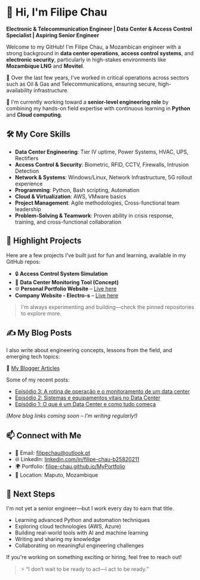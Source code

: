 # 👋 Hi, I'm Filipe Chau

**Electronic & Telecommunication Engineer | Data Center & Access Control Specialist | Aspiring Senior Engineer**

Welcome to my GitHub! I'm Filipe Chau, a Mozambican engineer with a strong background in **data center operations**, **access control systems**, and **electronic security**, particularly in high-stakes environments like **Mozambique LNG** and **Movitel**.

🔐 Over the last few years, I've worked in critical operations across sectors such as Oil & Gas and Telecommunications, ensuring secure, high-availability infrastructure.

🧠 I'm currently working toward a **senior-level engineering role** by combining my hands-on field expertise with continuous learning in **Python** and **Cloud computing**.


## 🛠️ My Core Skills

- **Data Center Engineering**: Tier IV uptime, Power Systems, HVAC, UPS, Rectifiers
- **Access Control & Security**: Biometric, RFID, CCTV, Firewalls, Intrusion Detection
- **Network & Systems**: Windows/Linux, Network Infrastructure, 5G rollout experience
- **Programming**: Python, Bash scripting, Automation
- **Cloud & Virtualization**: AWS, VMware basics
- **Project Management**: Agile methodologies, Cross-functional team leadership
- **Problem-Solving & Teamwork**: Proven ability in crisis response, training, and cross-functional collaboration



## 📌 Highlight Projects

Here are a few projects I've built just for fun and learning, available in my GitHub repos:

- 🔒 **Access Control System Simulation**
- 🧠 **Data Center Monitoring Tool (Concept)**
- 🌐 **Personal Portfolio Website** – [Live here](https://filipe-chau.github.io/MyPortfolio/)
-  **Company Website - Electro-s** – [Live here](https://https://electro-s.co.mz/)

> I'm always experimenting and building—check the pinned repositories to explore more.


## ✍️ My Blog Posts

I also write about engineering concepts, lessons from the field, and emerging tech topics:

📖 [My Blogger Articles](https://mozitroom.blogspot.com/search/label/filipe-chau)

Some of my recent posts:
- [Episódio 3: A rotina de operação e o monitoramento de um data center](https://mozitroom.blogspot.com/2025/06/episodio-3-rotina-de-operacao-e-o.html)
- [Episódio 2: Sistemas e equipamentos vitais no Data Center](https://mozitroom.blogspot.com/2025/06/episodio-2-sistemas-e-equipamentos.html)
- [Episódio 1: O que é um Data Center e como tudo começa](https://mozitroom.blogspot.com/2025/06/episodio-1-o-que-e-um-data-center-e.html)

*(More blog links coming soon – I'm writing regularly!)*


## 📫 Connect with Me

- 📧 Email: [filipechau@outlook.pt](mailto:filipechau@outlook.pt)
- 🌐 LinkedIn: [linkedin.com/in/filipe-chau-b25820211](https://www.linkedin.com/in/filipe-chau-b25820211)
- 🌍 Portfolio: [filipe-chau.github.io/MyPortfolio](https://filipe-chau.github.io/MyPortfolio)
- 📍 Location: Maputo, Mozambique


## 🎯 Next Steps

I'm not yet a senior engineer—but I work every day to earn that title.

- Learning advanced Python and automation techniques
- Exploring cloud technologies (AWS, Azure)
- Building real-world tools with AI and machine learning
- Writing and sharing my knowledge
- Collaborating on meaningful engineering challenges

If you're working on something exciting or hiring, feel free to reach out!


> ⚡ “I don’t wait to be ready to act—I act to be ready.”

